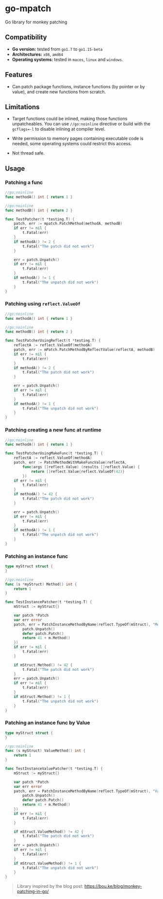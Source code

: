 # go-mpatch
Go library for monkey patching

## Compatibility

- **Go version:** tested from `go1.7` to `go1.15-beta`
- **Architectures:** `x86`, `amd64`
- **Operating systems:** tested in `macos`, `linux` and `windows`. 

## Features

- Can patch package functions, instance functions (by pointer or by value), and create new functions from scratch.

## Limitations

- Target functions could be inlined, making those functions unpatcheables. You can use `//go:noinline` directive or build with the `gcflags=-l`
to disable inlining at compiler level.

- Write permission to memory pages containing executable code is needed, some operating systems could restrict this access.

- Not thread safe.

## Usage

### Patching a func
```go
//go:noinline
func methodA() int { return 1 }

//go:noinline
func methodB() int { return 2 }

func TestPatcher(t *testing.T) {
	patch, err := mpatch.PatchMethod(methodA, methodB)
	if err != nil {
		t.Fatal(err)
	}
	if methodA() != 2 {
		t.Fatal("The patch did not work")
	}

	err = patch.Unpatch()
	if err != nil {
		t.Fatal(err)
	}
	if methodA() != 1 {
		t.Fatal("The unpatch did not work")
	}
}
```

### Patching using `reflect.ValueOf`
```go
//go:noinline
func methodA() int { return 1 }

//go:noinline
func methodB() int { return 2 }

func TestPatcherUsingReflect(t *testing.T) {
	reflectA := reflect.ValueOf(methodA)
	patch, err := mPatch.PatchMethodByReflectValue(reflectA, methodB)
	if err != nil {
		t.Fatal(err)
	}
	if methodA() != 2 {
		t.Fatal("The patch did not work")
	}

	err = patch.Unpatch()
	if err != nil {
		t.Fatal(err)
	}
	if methodA() != 1 {
		t.Fatal("The unpatch did not work")
	}
}
```

### Patching creating a new func at runtime
```go
//go:noinline
func methodA() int { return 1 }

func TestPatcherUsingMakeFunc(t *testing.T) {
	reflectA := reflect.ValueOf(methodA)
	patch, err := PatchMethodWithMakeFuncValue(reflectA,
		func(args []reflect.Value) (results []reflect.Value) {
			return []reflect.Value{reflect.ValueOf(42)}
		})
	if err != nil {
		t.Fatal(err)
	}
	if methodA() != 42 {
		t.Fatal("The patch did not work")
	}

	err = patch.Unpatch()
	if err != nil {
		t.Fatal(err)
	}
	if methodA() != 1 {
		t.Fatal("The unpatch did not work")
	}
}
```

### Patching an instance func
```go
type myStruct struct {
}

//go:noinline
func (s *myStruct) Method() int {
	return 1
}

func TestInstancePatcher(t *testing.T) {
	mStruct := myStruct{}

	var patch *Patch
	var err error
	patch, err = PatchInstanceMethodByName(reflect.TypeOf(mStruct), "Method", func(m *myStruct) int {
		patch.Unpatch()
		defer patch.Patch()
		return 41 + m.Method()
	})
	if err != nil {
		t.Fatal(err)
	}

	if mStruct.Method() != 42 {
		t.Fatal("The patch did not work")
	}
	err = patch.Unpatch()
	if err != nil {
		t.Fatal(err)
	}
	if mStruct.Method() != 1 {
		t.Fatal("The unpatch did not work")
	}
}
```

### Patching an instance func by Value
```go
type myStruct struct {
}

//go:noinline
func (s myStruct) ValueMethod() int {
	return 1
}

func TestInstanceValuePatcher(t *testing.T) {
	mStruct := myStruct{}

	var patch *Patch
	var err error
	patch, err = PatchInstanceMethodByName(reflect.TypeOf(mStruct), "ValueMethod", func(m myStruct) int {
		patch.Unpatch()
		defer patch.Patch()
		return 41 + m.Method()
	})
	if err != nil {
		t.Fatal(err)
	}

	if mStruct.ValueMethod() != 42 {
		t.Fatal("The patch did not work")
	}
	err = patch.Unpatch()
	if err != nil {
		t.Fatal(err)
	}
	if mStruct.ValueMethod() != 1 {
		t.Fatal("The unpatch did not work")
	}
}
```

> Library inspired by the blog post: https://bou.ke/blog/monkey-patching-in-go/

